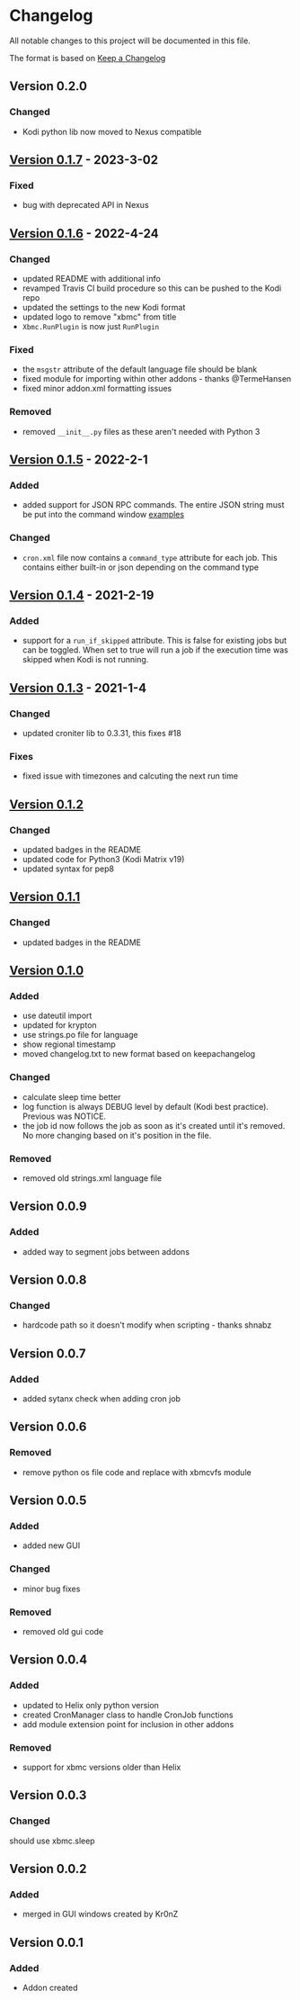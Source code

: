 # Changelog

All notable changes to this project will be documented in this file.

The format is based on [Keep a Changelog](https://keepachangelog.com/en/1.0.0/)

## Version 0.2.0

### Changed

- Kodi python lib now moved to Nexus compatible

## [Version 0.1.7](https://github.com/robweber/cronxbmc/compare/matrix-0.1.6...robweber:matrix-0.1.7) - 2023-3-02

### Fixed

- bug with deprecated API in Nexus

## [Version 0.1.6](https://github.com/robweber/cronxbmc/compare/matrix-0.1.5...robweber:matrix-0.1.6) - 2022-4-24

### Changed

- updated README with additional info
- revamped Travis CI build procedure so this can be pushed to the Kodi repo
- updated the settings to the new Kodi format
- updated logo to remove "xbmc" from title
- `Xbmc.RunPlugin` is now just `RunPlugin`

### Fixed

- the `msgstr` attribute of the default language file should be blank
- fixed module for importing within other addons - thanks @TermeHansen
- fixed minor addon.xml formatting issues

### Removed

- removed `__init__.py` files as these aren't needed with Python 3

## [Version 0.1.5](https://github.com/robweber/cronxbmc/compare/matrix-0.1.4...robweber:matrix-0.1.5) - 2022-2-1

### Added

- added support for JSON RPC commands. The entire JSON string must be put into the command window [examples](https://kodi.wiki/view/JSON-RPC_API/Examples)

### Changed

- `cron.xml` file now contains a `command_type` attribute for each job. This contains either built-in or json depending on the command type

## [Version 0.1.4](https://github.com/robweber/cronxbmc/compare/matrix-0.1.3...robweber:matrix-0.1.4) - 2021-2-19

### Added

- support for a ```run_if_skipped``` attribute. This is false for existing jobs but can be toggled. When set to true will run a job if the execution time was skipped when Kodi is not running.

## [Version 0.1.3](https://github.com/robweber/cronxbmc/compare/matrix-0.1.2...robweber:matrix-0.1.3) - 2021-1-4

### Changed

- updated croniter lib to 0.3.31, this fixes #18

### Fixes

- fixed issue with timezones and calcuting the next run time

## [Version 0.1.2](https://github.com/robweber/cronxbmc/compare/krypton-0.1.1...robweber:matrix-0.1.2)

### Changed

- updated badges in the README
- updated code for Python3 (Kodi Matrix v19)
- updated syntax for pep8

## [Version 0.1.1](https://github.com/robweber/cronxbmc/compare/krypton-0.1.0...robweber:krypton-0.1.1)

### Changed

- updated badges in the README

## [Version 0.1.0](https://github.com/robweber/cronxbmc/compare/jarvis-0.0.9...robweber:krypton-0.1.0)

### Added
- use dateutil import
- updated for krypton
- use strings.po file for language
- show regional timestamp
- moved changelog.txt to new format based on keepachangelog

### Changed

- calculate sleep time better
- log function is always DEBUG level by default (Kodi best practice). Previous was NOTICE.
- the job id now follows the job as soon as it's created until it's removed. No more changing based on it's position in the file.

### Removed

- removed old strings.xml language file

## Version 0.0.9

### Added
- added way to segment jobs between addons

## Version 0.0.8

### Changed
- hardcode path so it doesn't modify when scripting - thanks shnabz

## Version 0.0.7

### Added
- added sytanx check when adding cron job

## Version 0.0.6

### Removed
- remove python os file code and replace with xbmcvfs module

## Version 0.0.5

### Added
- added new GUI

### Changed
- minor bug fixes

### Removed
- removed old gui code

## Version 0.0.4

### Added
- updated to Helix only python version
- created CronManager class to handle CronJob functions
- add module extension point for inclusion in other addons

### Removed
- support for xbmc versions older than Helix

## Version 0.0.3

### Changed
should use xbmc.sleep

## Version 0.0.2

### Added
- merged in GUI windows created by Kr0nZ

## Version 0.0.1

### Added
- Addon created
